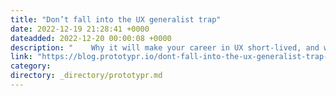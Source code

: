 ```yaml
---
title: "Don’t fall into the UX generalist trap"
date: 2022-12-19 21:28:41 +0000
dateadded: 2022-12-20 00:00:08 +0000
description: "    Why it will make your career in UX short-lived, and why specialising will give you a long-term edge  Continue reading on Prototypr »  "
link: "https://blog.prototypr.io/dont-fall-into-the-ux-generalist-trap-b36ceb375822?source=rss----eb297ea1161a---4"
category:
directory: _directory/prototypr.md
---
```

